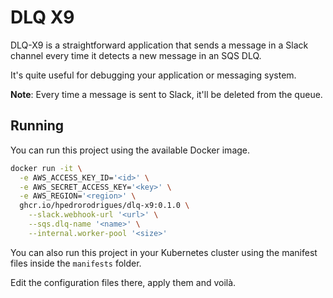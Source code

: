 # DLQ X9

DLQ-X9 is a straightforward application that sends a message in a Slack channel
every time it detects a new message in an SQS DLQ.

It's quite useful for debugging your application or messaging system.

**Note**: Every time a message is sent to Slack, it'll be deleted from the queue.

## Running

You can run this project using the available Docker image.

```bash
docker run -it \
  -e AWS_ACCESS_KEY_ID='<id>' \
  -e AWS_SECRET_ACCESS_KEY='<key>' \
  -e AWS_REGION='<region>' \
  ghcr.io/hpedrorodrigues/dlq-x9:0.1.0 \
    --slack.webhook-url '<url>' \
    --sqs.dlq-name '<name>' \
    --internal.worker-pool '<size>'
```

You can also run this project in your Kubernetes cluster using the manifest
files inside the `manifests` folder.

Edit the configuration files there, apply them and voilà.
